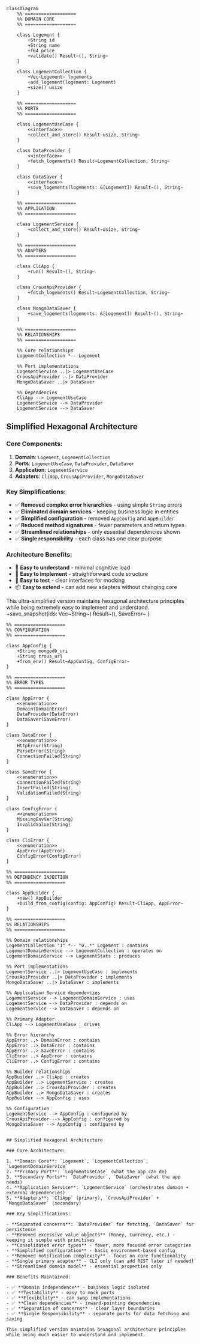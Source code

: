 ```mermaid
classDiagram
    %% ===================
    %% DOMAIN CORE
    %% ===================
    
    class Logement {
        +String id
        +String name
        +f64 price
        +validate() Result~(), String~
    }

    class LogementCollection {
        +Vec~Logement~ logements
        +add_logement(logement: Logement)
        +size() usize
    }

    %% ===================
    %% PORTS
    %% ===================
    
    class LogementUseCase {
        <<interface>>
        +collect_and_store() Result~usize, String~
    }

    class DataProvider {
        <<interface>>
        +fetch_logements() Result~LogementCollection, String~
    }

    class DataSaver {
        <<interface>>
        +save_logements(logements: &[Logement]) Result~(), String~
    }

    %% ===================
    %% APPLICATION
    %% ===================
    
    class LogementService {
        +collect_and_store() Result~usize, String~
    }

    %% ===================
    %% ADAPTERS
    %% ===================
    
    class CliApp {
        +run() Result~(), String~
    }

    class CrousApiProvider {
        +fetch_logements() Result~LogementCollection, String~
    }

    class MongoDataSaver {
        +save_logements(logements: &[Logement]) Result~(), String~
    }

    %% ===================
    %% RELATIONSHIPS
    %% ===================
    
    %% Core relationships
    LogementCollection *-- Logement
    
    %% Port implementations
    LogementService ..|> LogementUseCase
    CrousApiProvider ..|> DataProvider
    MongoDataSaver ..|> DataSaver
    
    %% Dependencies
    CliApp --> LogementUseCase
    LogementService --> DataProvider
    LogementService --> DataSaver
```

## Simplified Hexagonal Architecture

### Core Components:

1. **Domain**: `Logement`, `LogementCollection`
2. **Ports**: `LogementUseCase`, `DataProvider`, `DataSaver`
3. **Application**: `LogementService`
4. **Adapters**: `CliApp`, `CrousApiProvider`, `MongoDataSaver`

### Key Simplifications:

- ✅ **Removed complex error hierarchies** - using simple `String` errors
- ✅ **Eliminated domain services** - keeping business logic in entities
- ✅ **Simplified configuration** - removed `AppConfig` and `AppBuilder`
- ✅ **Reduced method signatures** - fewer parameters and return types
- ✅ **Streamlined relationships** - only essential dependencies shown
- ✅ **Single responsibility** - each class has one clear purpose

### Architecture Benefits:

- 🎯 **Easy to understand** - minimal cognitive load
- 🔧 **Easy to implement** - straightforward code structure
- 🧪 **Easy to test** - clear interfaces for mocking
- 📦 **Easy to extend** - can add new adapters without changing core

This ultra-simplified version maintains hexagonal architecture principles while being extremely easy to implement and understand.
        +save_snapshot(ids: Vec~String~) Result~(), SaveError~
    }

    %% ===================
    %% CONFIGURATION
    %% ===================
    
    class AppConfig {
        +String mongodb_uri
        +String crous_url
        +from_env() Result~AppConfig, ConfigError~
    }

    %% ===================
    %% ERROR TYPES
    %% ===================
    
    class AppError {
        <<enumeration>>
        Domain(DomainError)
        DataProvider(DataError)
        DataSaver(SaveError)
    }

    class DataError {
        <<enumeration>>
        HttpError(String)
        ParseError(String)
        ConnectionFailed(String)
    }

    class SaveError {
        <<enumeration>>
        ConnectionFailed(String)
        InsertFailed(String)
        ValidationFailed(String)
    }

    class ConfigError {
        <<enumeration>>
        MissingEnvVar(String)
        InvalidValue(String)
    }

    class CliError {
        <<enumeration>>
        AppError(AppError)
        ConfigError(ConfigError)
    }

    %% ===================
    %% DEPENDENCY INJECTION
    %% ===================
    
    class AppBuilder {
        +new() AppBuilder
        +build_from_config(config: AppConfig) Result~CliApp, AppError~
    }

    %% ===================
    %% RELATIONSHIPS
    %% ===================
    
    %% Domain relationships
    LogementCollection "1" *-- "0..*" Logement : contains
    LogementDomainService --> LogementCollection : operates on
    LogementDomainService --> LogementStats : produces

    %% Port implementations
    LogementService ..|> LogementUseCase : implements
    CrousApiProvider ..|> DataProvider : implements
    MongoDataSaver ..|> DataSaver : implements

    %% Application Service dependencies
    LogementService --> LogementDomainService : uses
    LogementService --> DataProvider : depends on
    LogementService --> DataSaver : depends on

    %% Primary Adapter
    CliApp --> LogementUseCase : drives

    %% Error hierarchy
    AppError ..> DomainError : contains
    AppError ..> DataError : contains
    AppError ..> SaveError : contains
    CliError ..> AppError : contains
    CliError ..> ConfigError : contains

    %% Builder relationships
    AppBuilder ..> CliApp : creates
    AppBuilder ..> LogementService : creates
    AppBuilder ..> CrousApiProvider : creates
    AppBuilder ..> MongoDataSaver : creates
    AppBuilder --> AppConfig : uses

    %% Configuration
    LogementService --> AppConfig : configured by
    CrousApiProvider --> AppConfig : configured by
    MongoDataSaver --> AppConfig : configured by
```

## Simplified Hexagonal Architecture

### Core Architecture:

1. **Domain Core**: `Logement`, `LogementCollection`, `LogementDomainService`
2. **Primary Port**: `LogementUseCase` (what the app can do)
3. **Secondary Ports**: `DataProvider`, `DataSaver` (what the app needs)
4. **Application Service**: `LogementService` (orchestrates domain + external dependencies)
5. **Adapters**: `CliApp` (primary), `CrousApiProvider` + `MongoDataSaver` (secondary)

### Key Simplifications:

- **Separated concerns**: `DataProvider` for fetching, `DataSaver` for persistence
- **Removed excessive value objects** (Money, Currency, etc.) - keeping it simple with primitives
- **Consolidated error types** - fewer, more focused error categories
- **Simplified configuration** - basic environment-based config
- **Removed notification complexity** - focus on core functionality
- **Single primary adapter** - CLI only (can add REST later if needed)
- **Streamlined domain model** - essential properties only

### Benefits Maintained:

- ✅ **Domain independence** - business logic isolated
- ✅ **Testability** - easy to mock ports
- ✅ **Flexibility** - can swap implementations
- ✅ **Clean dependencies** - inward-pointing dependencies
- ✅ **Separation of concerns** - clear layer boundaries
- ✅ **Single Responsibility** - separate ports for data fetching and saving

This simplified version maintains hexagonal architecture principles while being much easier to understand and implement.
